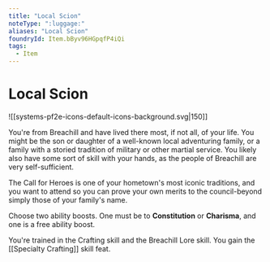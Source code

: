 ```yaml
---
title: "Local Scion"
noteType: ":luggage:"
aliases: "Local Scion"
foundryId: Item.bByv96HGpqfP4iQi
tags:
  - Item
---
```


# Local Scion
![[systems-pf2e-icons-default-icons-background.svg|150]]

You're from Breachill and have lived there most, if not all, of your life. You might be the son or daughter of a well-known local adventuring family, or a family with a storied tradition of military or other martial service. You likely also have some sort of skill with your hands, as the people of Breachill are very self-sufficient.

The Call for Heroes is one of your hometown's most iconic traditions, and you want to attend so you can prove your own merits to the council-beyond simply those of your family's name.

Choose two ability boosts. One must be to **Constitution** or **Charisma**, and one is a free ability boost.

You're trained in the Crafting skill and the Breachill Lore skill. You gain the [[Specialty Crafting]] skill feat.
